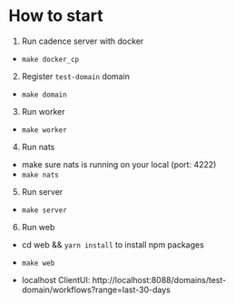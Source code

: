 # How to start

1. Run cadence server with docker

- `make docker_cp`

2. Register `test-domain` domain

- `make domain`

3. Run worker

- `make worker`

4. Run nats

- make sure nats is running on your local (port: 4222)
- `make nats`

5. Run server

- `make server`

6. Run web

- cd web && `yarn install` to install npm packages
- `make web`

- localhost ClientUI: http://localhost:8088/domains/test-domain/workflows?range=last-30-days
